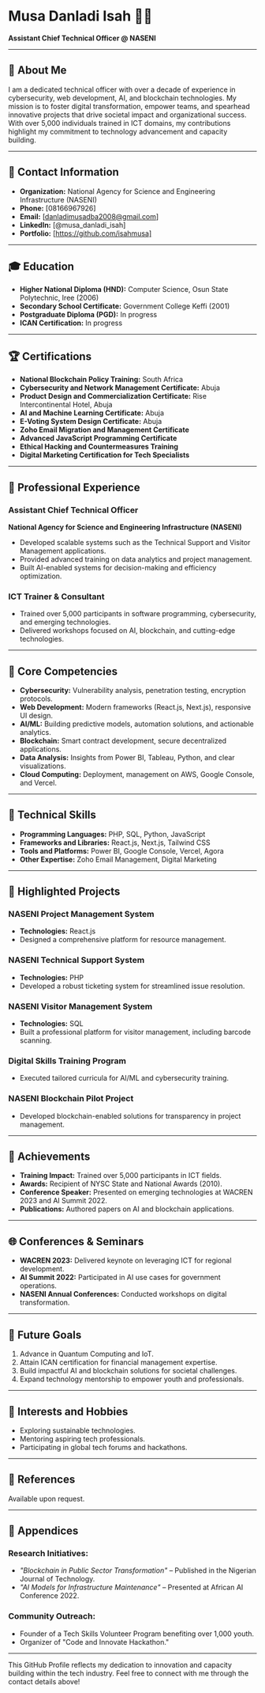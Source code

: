 # Musa Danladi Isah 👨‍💻  

**Assistant Chief Technical Officer @ NASENI**  

---

## 👤 **About Me**
I am a dedicated technical officer with over a decade of experience in cybersecurity, web development, AI, and blockchain technologies. My mission is to foster digital transformation, empower teams, and spearhead innovative projects that drive societal impact and organizational success. With over 5,000 individuals trained in ICT domains, my contributions highlight my commitment to technology advancement and capacity building.

---

## 📇 **Contact Information**
- **Organization:** National Agency for Science and Engineering Infrastructure (NASENI)  
- **Phone:** [08166967926]  
- **Email:** [danladimusadba2008@gmail.com]  
- **LinkedIn:** [@musa_danladi_isah]  
- **Portfolio:** [https://github.com/isahmusa]  

---

## 🎓 **Education**
- **Higher National Diploma (HND):** Computer Science, Osun State Polytechnic, Iree (2006)  
- **Secondary School Certificate:** Government College Keffi (2001)  
- **Postgraduate Diploma (PGD):** In progress  
- **ICAN Certification:** In progress  

---

## 🏆 **Certifications**
- **National Blockchain Policy Training:** South Africa  
- **Cybersecurity and Network Management Certificate:** Abuja  
- **Product Design and Commercialization Certificate:** Rise Intercontinental Hotel, Abuja  
- **AI and Machine Learning Certificate:** Abuja  
- **E-Voting System Design Certificate:** Abuja  
- **Zoho Email Migration and Management Certificate**  
- **Advanced JavaScript Programming Certificate**
- **Ethical Hacking and Countermeasures Training**
- **Digital Marketing Certification for Tech Specialists**

---

## 💼 **Professional Experience**

### **Assistant Chief Technical Officer**  
**National Agency for Science and Engineering Infrastructure (NASENI)**  
- Developed scalable systems such as the Technical Support and Visitor Management applications.  
- Provided advanced training on data analytics and project management.  
- Built AI-enabled systems for decision-making and efficiency optimization.  

### **ICT Trainer & Consultant**  
- Trained over 5,000 participants in software programming, cybersecurity, and emerging technologies.  
- Delivered workshops focused on AI, blockchain, and cutting-edge technologies.  

---

## 🌟 **Core Competencies**
- **Cybersecurity:** Vulnerability analysis, penetration testing, encryption protocols.  
- **Web Development:** Modern frameworks (React.js, Next.js), responsive UI design.  
- **AI/ML:** Building predictive models, automation solutions, and actionable analytics.  
- **Blockchain:** Smart contract development, secure decentralized applications.  
- **Data Analysis:** Insights from Power BI, Tableau, Python, and clear visualizations.  
- **Cloud Computing:** Deployment, management on AWS, Google Console, and Vercel.  

---

## 🚀 **Technical Skills**
- **Programming Languages:** PHP, SQL, Python, JavaScript  
- **Frameworks and Libraries:** React.js, Next.js, Tailwind CSS  
- **Tools and Platforms:** Power BI, Google Console, Vercel, Agora  
- **Other Expertise:** Zoho Email Management, Digital Marketing  

---

## 📌 **Highlighted Projects**

### NASENI Project Management System  
- **Technologies:** React.js  
- Designed a comprehensive platform for resource management.  

### NASENI Technical Support System  
- **Technologies:** PHP  
- Developed a robust ticketing system for streamlined issue resolution.  

### NASENI Visitor Management System  
- **Technologies:** SQL  
- Built a professional platform for visitor management, including barcode scanning.  

### Digital Skills Training Program  
- Executed tailored curricula for AI/ML and cybersecurity training.

### NASENI Blockchain Pilot Project  
- Developed blockchain-enabled solutions for transparency in project management.  

---

## 🏅 **Achievements**
- **Training Impact:** Trained over 5,000 participants in ICT fields.  
- **Awards:** Recipient of NYSC State and National Awards (2010).  
- **Conference Speaker:** Presented on emerging technologies at WACREN 2023 and AI Summit 2022.  
- **Publications:** Authored papers on AI and blockchain applications.

---

## 🌐 **Conferences & Seminars**
- **WACREN 2023:** Delivered keynote on leveraging ICT for regional development.  
- **AI Summit 2022:** Participated in AI use cases for government operations.  
- **NASENI Annual Conferences:** Conducted workshops on digital transformation.

---

## 🎯 **Future Goals**
1. Advance in Quantum Computing and IoT.  
2. Attain ICAN certification for financial management expertise.  
3. Build impactful AI and blockchain solutions for societal challenges.  
4. Expand technology mentorship to empower youth and professionals.

---

## 🎨 **Interests and Hobbies**
- Exploring sustainable technologies.  
- Mentoring aspiring tech professionals.  
- Participating in global tech forums and hackathons.

---

## 🔗 **References**  
Available upon request.  

---

## 📁 **Appendices**

### Research Initiatives:
- *"Blockchain in Public Sector Transformation"* – Published in the Nigerian Journal of Technology.  
- *"AI Models for Infrastructure Maintenance"* – Presented at African AI Conference 2022.  

### Community Outreach:
- Founder of a Tech Skills Volunteer Program benefiting over 1,000 youth.  
- Organizer of "Code and Innovate Hackathon."

---

This GitHub Profile reflects my dedication to innovation and capacity building within the tech industry. Feel free to connect with me through the contact details above!
